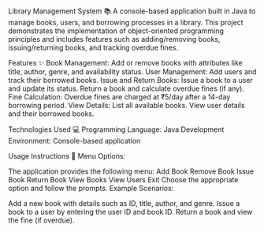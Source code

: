 Library Management System 📚
A console-based application built in Java to manage books, users, and borrowing processes in a library. This project demonstrates the implementation of object-oriented programming principles and includes features such as adding/removing books, issuing/returning books, and tracking overdue fines.

Features ✨
Book Management: Add or remove books with attributes like title, author, genre, and availability status.
User Management: Add users and track their borrowed books.
Issue and Return Books:
Issue a book to a user and update its status.
Return a book and calculate overdue fines (if any).
Fine Calculation: Overdue fines are charged at ₹5/day after a 14-day borrowing period.
View Details:
List all available books.
View user details and their borrowed books.

Technologies Used 💻
Programming Language: Java
Development Environment: Console-based application

Usage Instructions 📝
Menu Options:

The application provides the following menu:
Add Book
Remove Book
Issue Book
Return Book
View Books
View Users
Exit
Choose the appropriate option and follow the prompts.
Example Scenarios:

Add a new book with details such as ID, title, author, and genre.
Issue a book to a user by entering the user ID and book ID.
Return a book and view the fine (if overdue).
